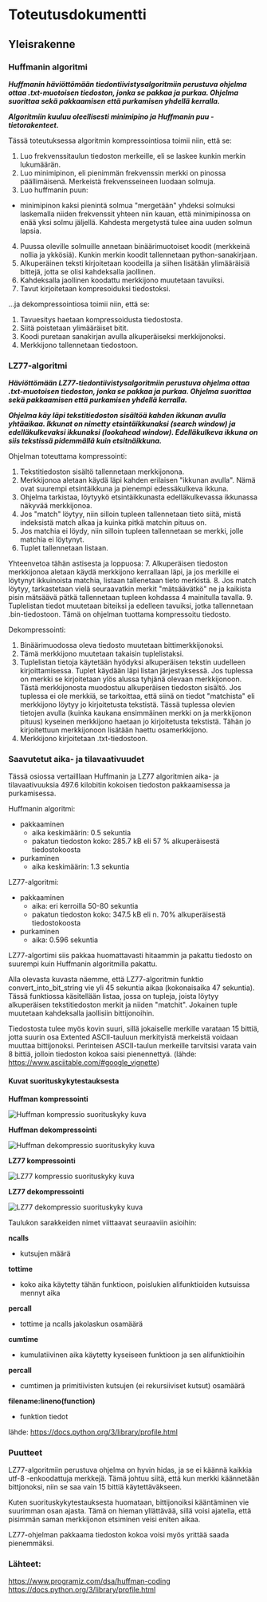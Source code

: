 # Toteutusdokumentti

## Yleisrakenne

### Huffmanin algoritmi

***Huffmanin häviöttömään tiedontiivistysalgoritmiin perustuva ohjelma ottaa .txt-muotoisen tiedoston, jonka se pakkaa ja purkaa. Ohjelma suorittaa sekä pakkaamisen että purkamisen yhdellä kerralla.***

***Algoritmiin kuuluu oleellisesti minimipino ja Huffmanin puu -tietorakenteet.***

Tässä toteutuksessa algoritmin kompressointiosa toimii niin, että se:
1. Luo frekvenssitaulun tiedoston merkeille, eli se laskee kunkin merkin lukumäärän.
2. Luo minimipinon, eli pienimmän frekvenssin merkki on pinossa päällimäisenä. Merkeistä frekvensseineen luodaan solmuja.
3. Luo huffmanin puun:
  - minimipinon kaksi pienintä solmua "mergetään" yhdeksi solmuksi laskemalla niiden frekvenssit yhteen niin kauan, että minimipinossa on enää yksi solmu jäljellä. Kahdesta mergetystä tulee aina uuden solmun lapsia.
4. Puussa oleville solmuille annetaan binäärimuotoiset koodit (merkkeinä nollia ja ykkösiä). Kunkin merkin koodit tallennetaan python-sanakirjaan.
5. Alkuperäinen teksti kirjoitetaan koodeilla ja siihen lisätään ylimääräisiä bittejä, jotta se olisi kahdeksalla jaollinen.
6. Kahdeksalla jaollinen koodattu merkkijono muutetaan tavuiksi.
7. Tavut kirjoitetaan kompresoiduksi tiedostoksi.

...ja dekompressointiosa toimii niin, että se:
1. Tavuesitys haetaan kompressoidusta tiedostosta.
2. Siitä poistetaan ylimääräiset bitit.
3. Koodi puretaan sanakirjan avulla alkuperäiseksi merkkijonoksi.
4. Merkkijono tallennetaan tiedostoon.



### LZ77-algoritmi

***Häviöttömään LZ77-tiedontiivistysalgoritmiin perustuva ohjelma ottaa .txt-muotoisen tiedoston, jonka se pakkaa ja purkaa. Ohjelma suorittaa sekä pakkaamisen että purkamisen yhdellä kerralla.***

***Ohjelma käy läpi tekstitiedoston sisältöä kahden ikkunan avulla yhtäaikaa. Ikkunat on nimetty etsintäikkunaksi (search window) ja edelläkulkevaksi ikkunaksi (lookahead window). Edelläkulkeva ikkuna on siis tekstissä pidemmällä kuin etsitnäikkuna.***

Ohjelman toteuttama kompressointi:
1. Tekstitiedoston sisältö tallennetaan merkkijonona.
2. Merkkijonoa aletaan käydä läpi kahden erilaisen "ikkunan avulla". Nämä ovat suurempi etsintäikkuna ja pienempi edessäkulkeva ikkuna.
3. Ohjelma tarkistaa, löytyykö etsintäikkunasta edelläkulkevassa ikkunassa näkyvää merkkijonoa. 
4. Jos "match" löytyy, niin silloin tupleen tallennetaan tieto siitä, mistä indeksistä match alkaa ja kuinka pitkä matchin pituus on.
5. Jos matchia ei löydy, niin silloin tupleen tallennetaan se merkki, jolle matchia ei löytynyt.
6. Tuplet tallennetaan listaan.

Yhteenvetoa tähän astisesta ja loppuosa:
7. Alkuperäisen tiedoston merkkijonoa aletaan käydä merkkijono kerrallaan läpi, ja jos merkille ei löytynyt ikkuinoista matchia, listaan tallenetaan tieto merkistä.
8. Jos match löytyy, tarkastetaan vielä seuraavatkin merkit "mätsäävätkö" ne ja kaikista pisin mätsäävä pätkä tallennetaan tupleen kohdassa 4 mainitulla tavalla. 
9. Tuplelistan tiedot muutetaan biteiksi ja edelleen tavuiksi, jotka tallennetaan .bin-tiedostoon. Tämä on ohjelman tuottama kompressoitu tiedosto.

Dekompressointi:
1. Binäärimuodossa oleva tiedosto muutetaan bittimerkkijonoksi.
2. Tämä merkkijono muutetaan takaisin tuplelistaksi.
3. Tuplelistan tietoja käytetään hyödyksi alkuperäisen tekstin uudelleen kirjoittamisessa. Tuplet käydään läpi listan järjestyksessä. Jos tuplessa on merkki se kirjoitetaan ylös alussa tyhjänä olevaan merkkijonoon. Tästä merkkijonosta muodostuu alkuperäisen tiedoston sisältö. Jos tuplessa ei ole merkkiä, se tarkoittaa, että siinä on tiedot "matchista" eli merkkijono löytyy jo kirjoitetusta tekstistä. Tässä tuplessa olevien tietojen avulla (kuinka kaukana ensimmäinen merkki on ja merkkijonon pituus) kyseinen merkkijono haetaan jo kirjoitetusta tekstistä. Tähän jo kirjoitettuun merkkijonoon lisätään haettu osamerkkijono.
4. Merkkijono kirjoitetaan .txt-tiedostoon.


### Saavutetut aika- ja tilavaativuudet

Tässä osiossa vertailllaan Huffmanin ja LZ77 algoritmien aika- ja tilavaativuuksia 497.6 kilobitin kokoisen tiedoston pakkaamisessa ja purkamisessa.

Huffmanin algoritmi:
- pakkaaminen
  - aika keskimäärin: 0.5 sekuntia
  - pakatun tiedoston koko: 285.7 kB eli 57 % alkuperäisestä tiedostokoosta
 - purkaminen
    - aika keskimäärin: 1.3 sekuntia
 
 LZ77-algoritmi:
 - pakkaaminen
    - aika: eri kerroilla 50-80 sekuntia
    - pakatun tiedoston koko: 347.5 kB eli n. 70% alkuperäisestä tiedostokoosta
 - purkaminen
    - aika: 0.596 sekuntia

LZ77-algortimi siis pakkaa huomattavasti hitaammin ja pakattu tiedosto on suurempi kuin Huffmanin algoritmilla pakattu.

Alla olevasta kuvasta näemme, että LZ77-algoritmin funktio convert_into_bit_string vie yli 45 sekuntia aikaa (kokonaisaika 47 sekuntia). Tässä funktiossa käsitellään listaa, jossa on tupleja, joista löytyy alkuperäisen tekstitiedoston merkit ja niiden "matchit". Jokainen tuple muutetaan kahdeksalla jaollisiin bittijonoihin.

Tiedostosta tulee myös kovin suuri, sillä jokaiselle merkille varataan 15 bittiä, jotta suurin osa Extented ASCII-tauluun merkityistä merkeistä voidaan muuttaa bittijonoksi. Perinteisen ASCII-taulun merkeille tarvitsisi varata vain 8 bittiä, jolloin tiedoston kokoa saisi pienennettyä. 
(lähde: https://www.asciitable.com/#google_vignette)

#### Kuvat suorituskykytestauksesta

**Huffman kompressointi**

![Huffman kompressio suorituskyky kuva](https://github.com/susannakinnunen/tiralabra-tiedontiivistys-algoritmit/blob/main/dokumentaatio/kuvat/vol%202%20huffman%20compress%202023-03-02%2015-23-40.png)

**Huffman dekompressointi**

![Huffman dekompressio suorituskyky kuva](https://github.com/susannakinnunen/tiralabra-tiedontiivistys-algoritmit/blob/main/dokumentaatio/kuvat/vol%202%20huffman%20decompress%202023-03-02%2015-26-12.png)

**LZ77 kompressointi**

![LZ77 kompressio suorituskyky kuva](https://github.com/susannakinnunen/tiralabra-tiedontiivistys-algoritmit/blob/main/dokumentaatio/kuvat/lz77%20compression%202023-02-25%2014-27-47.png)

**LZ77 dekompressointi**

![LZ77 dekompressio suorituskyky kuva](https://github.com/susannakinnunen/tiralabra-tiedontiivistys-algoritmit/blob/main/dokumentaatio/kuvat/lz77%202023-02-25%2014-33-11.png)


Taulukon sarakkeiden nimet viittaavat seuraaviin asioihin:

**ncalls**
- kutsujen määrä

**tottime**
- koko aika käytetty tähän funktioon, poislukien alifunktioiden kutsuissa mennyt aika

**percall**
- tottime ja ncalls jakolaskun osamäärä

**cumtime**
- kumulatiivinen aika käytetty kyseiseen funktioon ja sen alifunktioihin

**percall**
- cumtimen ja primitiivisten kutsujen (ei rekursiiviset kutsut) osamäärä

**filename:lineno(function)**
- funktion tiedot

lähde: https://docs.python.org/3/library/profile.html

### Puutteet
LZ77-algoritmiin perustuva ohjelma on hyvin hidas, ja se ei käännä kaikkia utf-8 -enkoodattuja merkkejä. Tämä johtuu siitä, että kun merkki käännetään bittjonoksi, niin se saa vain 15 bittiä käytettäväkseen. 

Kuten suorituskykytestauksesta huomataan, bittijonoiksi kääntäminen vie suurimman osan ajasta. Tämä on hieman yllättävää, sillä voisi ajatella, että pisimmän saman merkkijonon etsiminen veisi eniten aikaa. 

LZ77-ohjelman pakkaama tiedoston kokoa voisi myös yrittää saada pienemmäksi.


### Lähteet:
https://www.programiz.com/dsa/huffman-coding
https://docs.python.org/3/library/profile.html
